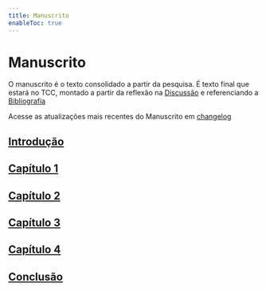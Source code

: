 ```yaml
---
title: Manuscrito
enableToc: true
---
```

# Manuscrito

O manuscrito é o texto consolidado a partir da pesquisa. É texto final que estará no TCC, montado a partir da reflexão na [Discussão](discussao.md) e referenciando a [Bibliografia](redirect_pages/bibliografia.md)

Acesse as atualizações mais recentes do Manuscrito em [changelog](manuscrito/changelog.md)

## [Introdução](manuscrito/introdução.md)

## [Capítulo 1](manuscrito/capitulo1)

## [Capítulo 2](manuscrito/capitulo2)

## [Capítulo 3](manuscrito/capitulo3)

## [Capítulo 4](manuscrito/capitulo4)

## [Conclusão](manuscrito/conclusao.md)


